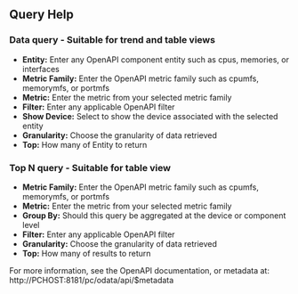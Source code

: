 ## Query Help

### Data query - Suitable for trend and table views
- **Entity:** Enter any OpenAPI component entity such as cpus, memories, or interfaces
- **Metric Family:** Enter the OpenAPI metric family such as cpumfs, memorymfs, or portmfs
- **Metric:** Enter the metric from your selected metric family
- **Filter:** Enter any applicable OpenAPI filter
- **Show Device:** Select to show the device associated with the selected entity
- **Granularity:** Choose the granularity of data retrieved
- **Top:** How many of Entity to return

### Top N query - Suitable for table view
- **Metric Family:** Enter the OpenAPI metric family such as cpumfs, memorymfs, or portmfs
- **Metric:** Enter the metric from your selected metric family
- **Group By:** Should this query be aggregated at the device or component level
- **Filter:** Enter any applicable OpenAPI filter
- **Granularity:** Choose the granularity of data retrieved
- **Top:** How many of results to return

For more information, see the OpenAPI documentation, or metadata at: http://PCHOST:8181/pc/odata/api/$metadata
